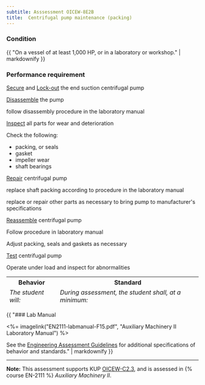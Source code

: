 ```yaml
---
subtitle: Asssessment OICEW-8E2B
title:  Centrifugal pump maintenance (packing)
---
```




### Condition

{{ "On a vessel of at least 1,000 HP, or in a laboratory or workshop." | markdownify }}

### Performance requirement 

<table width='100%' class='Guidelines'>
 <thead>
 <tr>
     <th class='thirty'>Behavior</th>
     <th class='seventy'>Standard</th>
 </tr>
 <tr>
     <td><em>The student will:</em></td>
     <td><em>During assessment, the student shall, at a minimum:</em></td>
 </tr>
 </thead>
 <tbody>


<!--rowstart-->

[Secure](guidelines#secure) and [Lock-out](guidelines#lockouttagout) the end suction centrifugal pump

<!--cellbreak-->



<!--rowend-->


<!--rowstart-->

[Disassemble](guidelines#disassemble) the pump

<!--cellbreak-->

follow disassembly procedure in the laboratory manual

<!--rowend-->


<!--rowstart-->

[Inspect](guidelines#evaluateinspecttest) all parts for wear and deterioration

<!--cellbreak-->

Check the following:

  * packing, or seals
  * gasket
  * impeller wear
  * shaft bearings

<!--rowend-->


<!--rowstart-->

[Repair](guidelines#repair) centrifugal pump

<!--cellbreak-->

replace shaft packing according to procedure in the laboratory manual

replace or repair other parts as necessary to bring pump to manufacturer's specifications

<!--rowend-->


<!--rowstart-->

[Reassemble](guidelines#reassemble) centrifugal pump

<!--cellbreak-->

Follow procedure in laboratory manual

Adjust packing, seals and gaskets as necessary

<!--rowend-->


<!--rowstart-->

[Test](guidelines#evaluateinspecttest) centrifugal pump

<!--cellbreak-->

Operate under load and inspect for abnormalities

<!--rowend-->


 </tbody>
 </table>

{{ "### Lab Manual

<%= imagelink("EN2111-labmanual-F15.pdf", "Auxiliary Machinery II Laboratory Manual") %>



See the [Engineering Assessment Guidelines](guidelines) for additional specifications of behavior and standards." | markdownify }}


*****

**Note:** This assessment supports KUP [OICEW-C2.3]({{site.baseurl}}/tables/31.html#OICEW-C2.3), and is assessed in  {% course  EN-2111 %}  *Auxiliary Machinery II*. 

